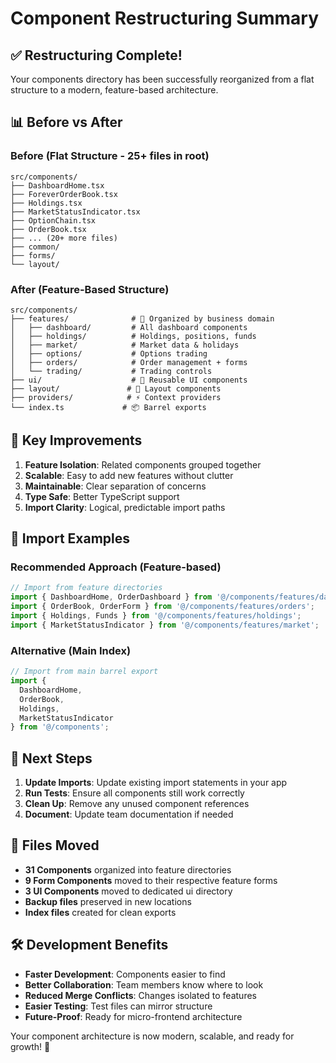 # Component Restructuring Summary

## ✅ Restructuring Complete!

Your components directory has been successfully reorganized from a flat structure to a modern, feature-based architecture.

## 📊 Before vs After

### Before (Flat Structure - 25+ files in root)
```
src/components/
├── DashboardHome.tsx
├── ForeverOrderBook.tsx
├── Holdings.tsx
├── MarketStatusIndicator.tsx
├── OptionChain.tsx
├── OrderBook.tsx
├── ... (20+ more files)
├── common/
├── forms/
└── layout/
```

### After (Feature-Based Structure)
```
src/components/
├── features/              # 🎯 Organized by business domain
│   ├── dashboard/         # All dashboard components
│   ├── holdings/          # Holdings, positions, funds
│   ├── market/            # Market data & holidays
│   ├── options/           # Options trading
│   ├── orders/            # Order management + forms
│   └── trading/           # Trading controls
├── ui/                    # 🔧 Reusable UI components
├── layout/               # 📐 Layout components
├── providers/            # ⚡ Context providers
└── index.ts             # 📦 Barrel exports
```

## 🚀 Key Improvements

1. **Feature Isolation**: Related components grouped together
2. **Scalable**: Easy to add new features without clutter
3. **Maintainable**: Clear separation of concerns
4. **Type Safe**: Better TypeScript support
5. **Import Clarity**: Logical, predictable import paths

## 📝 Import Examples

### Recommended Approach (Feature-based)
```typescript
// Import from feature directories
import { DashboardHome, OrderDashboard } from '@/components/features/dashboard';
import { OrderBook, OrderForm } from '@/components/features/orders';
import { Holdings, Funds } from '@/components/features/holdings';
import { MarketStatusIndicator } from '@/components/features/market';
```

### Alternative (Main Index)
```typescript
// Import from main barrel export
import { 
  DashboardHome,
  OrderBook,
  Holdings,
  MarketStatusIndicator 
} from '@/components';
```

## 🔄 Next Steps

1. **Update Imports**: Update existing import statements in your app
2. **Run Tests**: Ensure all components still work correctly
3. **Clean Up**: Remove any unused component references
4. **Document**: Update team documentation if needed

## 📁 Files Moved

- **31 Components** organized into feature directories
- **9 Form Components** moved to their respective feature forms
- **3 UI Components** moved to dedicated ui directory
- **Backup files** preserved in new locations
- **Index files** created for clean exports

## 🛠️ Development Benefits

- **Faster Development**: Components easier to find
- **Better Collaboration**: Team members know where to look
- **Reduced Merge Conflicts**: Changes isolated to features
- **Easier Testing**: Test files can mirror structure
- **Future-Proof**: Ready for micro-frontend architecture

Your component architecture is now modern, scalable, and ready for growth! 🎉
